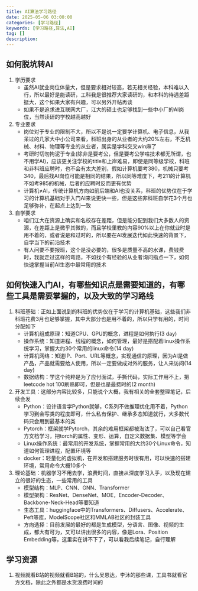 ```yaml
---
title: AI算法学习路径
date: 2025-05-06 03:00:00
categories: [学习路径]
keywords: [学习路径,算法,AI]
tag: []
description:
---
```


## 如何脱坑转AI

1. 学历要求
    - 虽然AI就业岗位体量大，但是要求相对较高，若无相关经验，本科难以入行，所以最好是能读研，工科我是很推荐大家读研的，和本科的待遇差距挺大，这个如果大家有兴趣，可以另外开帖再谈
    - 如果不是追求进互联网大厂，江大的硕士也足够找到一些中小厂的AI岗位，当然读研的学校越高越好
2. 专业要求
    - 岗位对于专业的限制不大，所以不是说一定要学计算机、电子信息，从我呆过的几家大中小公司来看，科班出身的从业者的大约20%左右，不乏机械、材料、物理等专业的从业者，属实是学科交叉win麻了
    - 考研时切勿拘泥于专业(除非是要考公，但是要考公学啥技术都无所谓，也不用学AI)，应该更关注学校的title和上岸难易，即使是同等级学校，科班和非科班应聘时，也不会有太大差别，假如计算机要考380，机械只要考340，最后找AI岗位可能是相同的结果，所以同等难度下，考211的计算机不如考985的机械，后者的应聘时反而更有优势
    - 计算机≠AI，传统计算机方向如前后端和AI也没关系，科班的优势仅在于学习的计算机基础对于入门AI来说更快一些，但是这些非科班自学花3个月也足够弥补，在起点上达到一致
3. 自学要求
    - 咱们江大在资源上确实和名校存在差距，但是能分配到我们大多数人的资源，在差距上是微乎其微的，而且学校里教的内容90%以上在你就业时是用不着的，或者说是和过时的，所以要在AI发展迭代如此快速的背景下，自学当下的前沿技术
    - 有人问要不要报班，这个是没必要的，很多是质量不高的水课，费钱费时，我就走过这样的弯路，不如找个有经验的从业者询问指点一下，如何快速掌握当前AI生态中最常用的技术

## 如何快速入门AI，有哪些知识点是需要知道的，有哪些工具是需要掌握的，以及大致的学习路线

1. 科班基础：正如上面说到的科班的优势仅在于学习的计算机基础，这些我们非科班花费3月也足够掌握，其中大部分也是用不着的，所以只学有用的，时间分配如下
    - 计算机组成原理：知道CPU、GPU的概念，进程是如何执行(3 day)
    - 操作系统：知道进程、线程的概念，如何管理，最好是搭配着linux操作系统学习，掌握大约30个常用的linux命令(14 day)
    - 计算机网络：知道IP、Port、URL等概念，实现通信的原理，因为AI是做产品，产品就需要给人使用，所以一定要做成对外的服务，让人来访问(14 day)
    - 数据结构：学这个纯粹是为了应付面试，手撕代码，实际工作用不上，把leetcode hot 100刷熟即可，但是也是最费时的(2 month)
2. 开发工具：这部分内容比较多，只能说个大概，我有相关的全套整理笔记，后续会发
    - Python：设计语言学Python就够，C系列不做推理优化用不着，Python学习到会写类的程度即可，什么私有保护、继承多态知道就行，大多数代码只会用到最基本的类
    - Pytorch：框架就学Pytorch，其余的难用框架都被淘汰了，可以自己看官方文档学习，把torch的属性、变形、运算，自定义数据集、模型等学会
    - Linux操作系统：最常用的开发系统，掌握常用的大约30个Linux命令，知道如何管理进程，配置环境等
    - docker：轻量化的虚拟机，在开发和搭建服务时很有用，可以快速的搭建环境，常用命令大概10多个
3. 理论基础：机器学习不用去学，浪费时间，直接从深度学习入手，以及现在建立的很好的生态，一些常用的工具
    - 模型结构：MLP、CNN、GNN、Transformer
    - 模型架构：ResNet、DenseNet、MOE，Encoder-Decoder、Backbone-Neck-Head等要知道
    - 生态工具：huggingface中的Transformers、Diffusers、Accelerate、Peft等库，ModelScope社区和MMLAB社区的封装工具
    - 方向选择：目前发展的最好的都是生成模型，分语言、图像、视频的生成，都大有可为，又可以讲出很多的内容，像是Lora、Position Embedding等，这里实在讲不下了，可以看我后续笔记，自行理解

## 学习资源

1. 视频就看B站的视频就看B站的，什么吴恩达，李沐的那些课，工具书就看官方文档，除此之外都是水货浪费时间的
